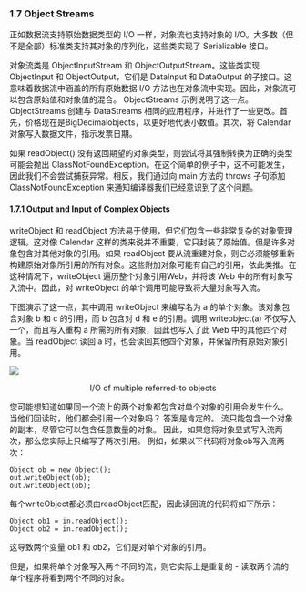 ### 1.7 Object Streams

正如数据流支持原始数据类型的 I/O 一样，对象流也支持对象的 I/O。大多数（但不是全部）标准类支持其对象的序列化，这些类实现了 Serializable 接口。

对象流类是 ObjectInputStream 和 ObjectOutputStream。这些类实现 ObjectInput 和 ObjectOutput，它们是 DataInput 和 DataOutput 的子接口。这意味着数据流中涵盖的所有原始数据 I/O 方法也在对象流中实现。因此，对象流可以包含原始值和对象值的混合。  ObjectStreams 示例说明了这一点。ObjectStreams 创建与 DataStreams 相同的应用程序，并进行了一些更改。首先，价格现在是BigDecimalobjects，以更好地代表小数值。其次，将 Calendar 对象写入数据文件，指示发票日期。

如果 readObject() 没有返回期望的对象类型，则尝试将其强制转换为正确的类型可能会抛出 ClassNotFoundException。在这个简单的例子中，这不可能发生，因此我们不会尝试捕获异常。相反，我们通过向 main 方法的 throws 子句添加 ClassNotFoundException 来通知编译器我们已经意识到了这个问题。

#### 1.7.1 Output and Input of Complex Objects
writeObject 和 readObject 方法易于使用，但它们包含一些非常复杂的对象管理逻辑。这对像 Calendar 这样的类来说并不重要，它只封装了原始值。但是许多对象包含对其他对象的引用。如果 readObject 要从流重建对象，则它必须能够重新构建原始对象所引用的所有对象。这些附加对象可能有自己的引用，依此类推。在这种情况下，writeObject 遍历整个对象引用Web，并将该 Web 中的所有对象写入流中。因此，对 writeObject 的单个调用可能导致将大量对象写入流。

下图演示了这一点，其中调用 writeObject 来编写名为 a 的单个对象。该对象包含对象 b 和 c 的引用，而 b 包含对 d 和 e 的引用。调用 writeobject(a) 不仅写入一个，而且写入重构 a 所需的所有对象，因此也写入了此 Web 中的其他四个对象。当 readObject 读回 a 时，也会读回其他四个对象，并保留所有原始对象引用。

![](https://docs.oracle.com/javase/tutorial/figures/essential/io-trav.gif)

<center>I/O of multiple referred-to objects</center>

您可能想知道如果同一个流上的两个对象都包含对单个对象的引用会发生什么。 当他们回读时，他们都会引用一个对象吗？ 答案是肯定的。 流只能包含一个对象的副本，尽管它可以包含任意数量的对象。 因此，如果您将对象显式写入流两次，那么您实际上只编写了两次引用。 例如，如果以下代码将对象ob写入流两次：

```
Object ob = new Object();
out.writeObject(ob);
out.writeObject(ob);
```

每个writeObject都必须由readObject匹配，因此读回流的代码将如下所示：

```
Object ob1 = in.readObject();
Object ob2 = in.readObject();
```

这导致两个变量 ob1 和 ob2，它们是对单个对象的引用。

但是，如果将单个对象写入两个不同的流，则它实际上是重复的 - 读取两个流的单个程序将看到两个不同的对象。


